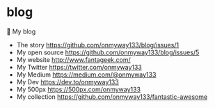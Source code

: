 # blog
🍁 My blog 

- The story https://github.com/onmyway133/blog/issues/1
- My open source https://github.com/onmyway133/blog/issues/5
- My website http://www.fantageek.com/
- My Twitter https://twitter.com/onmyway133
- My Medium https://medium.com/@onmyway133
- My Dev https://dev.to/onmyway133
- My 500px https://500px.com/onmyway133
- My collection https://github.com/onmyway133/fantastic-awesome
